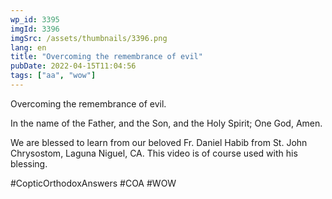 ```yaml
---
wp_id: 3395
imgId: 3396
imgSrc: /assets/thumbnails/3396.png
lang: en
title: "Overcoming the remembrance of evil"
pubDate: 2022-04-15T11:04:56
tags: ["aa", "wow"]
---
```

<!-- page: 6 -->

<p>Overcoming the remembrance of evil.</p>
<p>In the name of the Father, and the Son, and the Holy Spirit; One God, Amen. </p>
<p>We are blessed to learn from our beloved Fr. Daniel Habib from St. John Chrysostom, Laguna Niguel, CA. This video is of course used with his blessing.</p>
<p>#CopticOrthodoxAnswers #COA #WOW</p>
